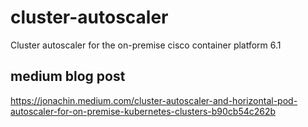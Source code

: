 # cluster-autoscaler
Cluster autoscaler for the on-premise cisco container platform 6.1

## medium blog post
https://jonachin.medium.com/cluster-autoscaler-and-horizontal-pod-autoscaler-for-on-premise-kubernetes-clusters-b90cb54c262b
